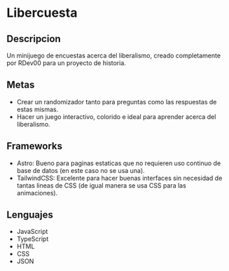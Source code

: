 # Libercuesta

## Descripcion
Un minijuego de encuestas acerca del liberalismo, creado completamente por RDev00 para un proyecto de historia.

## Metas
- Crear un randomizador tanto para preguntas como las respuestas de estas mismas.
- Hacer un juego interactivo, colorido e ideal para aprender acerca del liberalismo.

## Frameworks
- Astro: Bueno para paginas estaticas que no requieren uso continuo de base de datos (en este caso no se usa una).
- TailwindCSS: Excelente para hacer buenas interfaces sin necesidad de tantas lineas de CSS (de igual manera se usa CSS para las animaciones).

## Lenguajes 
- JavaScript
- TypeScript
- HTML
- CSS
- JSON